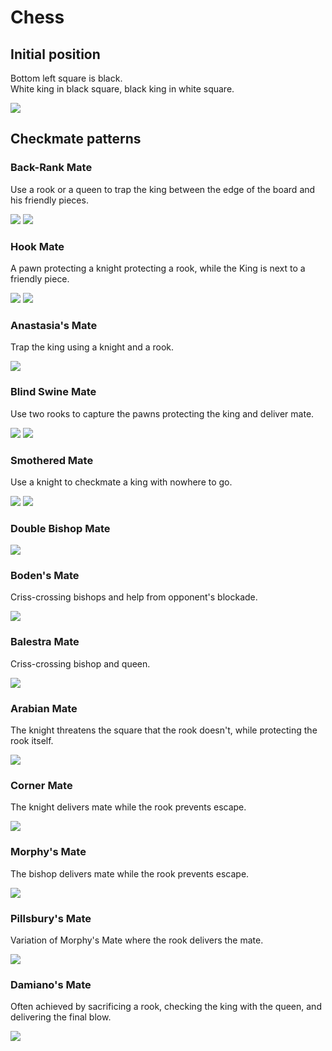 # Chess

## Initial position
Bottom left square is black.  
White king in black square, black king in white square.

![](http://www.fen-to-image.com/image/30/single/coords/rnbqkbnr/pppppppp/8/8/8/8/PPPPPPPP/RNBQKBNR)

## Checkmate patterns

### Back-Rank Mate

Use a rook or a queen to trap the king between the edge of the board and his friendly pieces.

![](http://www.fen-to-image.com/image/30/single/4R1k1/5ppp/8/8/8/8/8/7K)
![](http://www.fen-to-image.com/image/30/single/5R1k/6pp/8/8/8/8/8/7K)

### Hook Mate

A pawn protecting a knight protecting a rook, while the King is next to a friendly piece.

![](http://www.fen-to-image.com/image/30/single/4R3/4kp2/5N2/4P3/8/8/8/7K)
![](http://www.fen-to-image.com/image/30/single/4R3/4kp2/3p1N2/6P2/8/8/8/7K)

### Anastasia's Mate

Trap the king using a knight and a rook.

![](http://www.fen-to-image.com/image/30/single/5r2/4Nppk/8/7R/8/8/8/7K)

### Blind Swine Mate

Use two rooks to capture the pawns protecting the king and deliver mate.

![](http://www.fen-to-image.com/image/30/single/5rk1/RR4pp/8/8/8/8/8/7K)
![](http://www.fen-to-image.com/image/30/single/5rk1/6RR/8/8/8/8/8/7K)

### Smothered Mate

Use a knight to checkmate a king with nowhere to go.

![](http://www.fen-to-image.com/image/30/single/6rk/5Npp/8/8/8/8/8/7K)
![](http://www.fen-to-image.com/image/30/single/5rkr/4Nppp/8/8/8/8/8/7K)

### Double Bishop Mate
![](http://www.fen-to-image.com/image/30/single/7k/7p/4B3/4B3/8/8/8/7K)

### Boden's Mate

Criss-crossing bishops and help from opponent's blockade.

![](http://www.fen-to-image.com/image/30/single/2kr4/3p4/B7/8/5B2/8/8/7K)

### Balestra Mate

Criss-crossing bishop and queen.

![](http://www.fen-to-image.com/image/30/single/5k2/8/3B2Q1/8/8/8/8/7K)

### Arabian Mate

The knight threatens the square that the rook doesn't, while protecting the rook itself.

![](http://www.fen-to-image.com/image/30/single/7k/7R/5N2/8/8/8/8/7K)

### Corner Mate

The knight delivers mate while the rook prevents escape.

![](http://www.fen-to-image.com/image/30/single/7k/5N1p/8/8/8/8/8/6RK)

### Morphy's Mate

The bishop delivers mate while the rook prevents escape.

![](http://www.fen-to-image.com/image/30/single/7k/7p/5B2/8/8/8/8/6RK)

### Pillsbury's Mate

Variation of Morphy's Mate where the rook delivers the mate.

![](http://www.fen-to-image.com/image/30/single/5rk1/5p1p/5B2/8/8/8/8/6RK)

### Damiano's Mate

Often achieved by sacrificing a rook, checking the king with the queen, and delivering the final blow.

![](http://www.fen-to-image.com/image/30/single/5rk1/6pQ/6P1/8/8/8/8/6K1)



